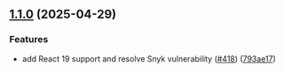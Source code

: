 ## [1.1.0](https://github.com/rudderlabs/rudder-sdk-react-native/compare/rudder-integration-facebook-react-native@1.0.1...rudder-integration-facebook-react-native@1.1.0) (2025-04-29)

### Features

- add React 19 support and resolve Snyk vulnerability ([#418](https://github.com/rudderlabs/rudder-sdk-react-native/issues/418)) ([793ae17](https://github.com/rudderlabs/rudder-sdk-react-native/commit/793ae17076d8f69404877eec07fea1b49c3ce304))
